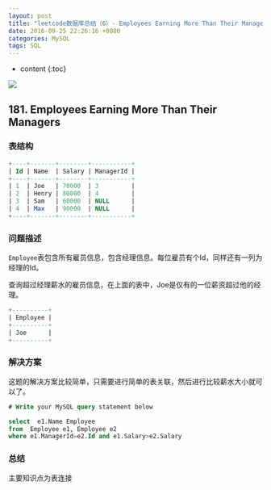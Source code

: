 ```yaml
---
layout: post
title: "leetcode数据库总结（6）- Employees Earning More Than Their Managers" 
date: 2016-09-25 22:26:16 +0800
categories: MySQL
tags: SQL
---
```

* content
{:toc}


![](http://i.imgur.com/I2Mk7KV.jpg)















## 181. Employees Earning More Than Their Managers   ##

### 表结构   ###

```sql
+----+-------+--------+-----------+
| Id | Name  | Salary | ManagerId |
+----+-------+--------+-----------+
| 1  | Joe   | 70000  | 3         |
| 2  | Henry | 80000  | 4         |
| 3  | Sam   | 60000  | NULL      |
| 4  | Max   | 90000  | NULL      |
+----+-------+--------+-----------+
```

### 问题描述  ###

`Employee`表包含所有雇员信息，包含经理信息。每位雇员有个Id，同样还有一列为经理的Id。

查询超过经理薪水的雇员信息，在上面的表中，Joe是仅有的一位薪资超过他的经理。


```sql
+----------+
| Employee |
+----------+
| Joe      |
+----------+
```

### 解决方案  ###

这题的解决方案比较简单，只需要进行简单的表关联，然后进行比较薪水大小就可以了。

```sql
# Write your MySQL query statement below

select  e1.Name Employee 
from  Employee e1, Employee e2
where e1.ManagerId=e2.Id and e1.Salary>e2.Salary
```

### 总结 ###

主要知识点为表连接





